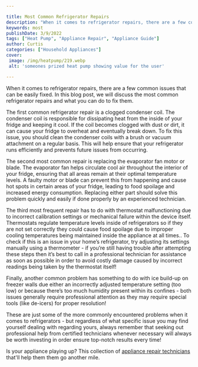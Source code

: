```yaml
---

title: Most Common Refrigerator Repairs
description: "When it comes to refrigerator repairs, there are a few common issues that can be easily fixed. In this blog post, we will discuss ...find out now"
keywords: most
publishDate: 3/9/2022
tags: ["Heat Pump", "Appliance Repair", "Appliance Guide"]
author: Curtis
categories: ["Household Appliances"]
cover: 
 image: /img/heatpump/219.webp
 alt: 'someones prized heat pump showing value for the user'

---
```


When it comes to refrigerator repairs, there are a few common issues that can be easily fixed. In this blog post, we will discuss the most common refrigerator repairs and what you can do to fix them.

The first common refrigerator repair is a clogged condenser coil. The condenser coil is responsible for dissipating heat from the inside of your fridge and keeping it cool. If the coil becomes clogged with dust or dirt, it can cause your fridge to overheat and eventually break down. To fix this issue, you should clean the condenser coils with a brush or vacuum attachment on a regular basis. This will help ensure that your refrigerator runs efficiently and prevents future issues from occurring.

The second most common repair is replacing the evaporator fan motor or blade. The evaporator fan helps circulate cool air throughout the interior of your fridge, ensuring that all areas remain at their optimal temperature levels. A faulty motor or blade can prevent this from happening and cause hot spots in certain areas of your fridge, leading to food spoilage and increased energy consumption. Replacing either part should solve this problem quickly and easily if done properly by an experienced technician.

The third most frequent repair has to do with thermostat malfunctioning due to incorrect calibration settings or mechanical failure within the device itself. Thermostats regulate temperature levels inside of refrigerators so if they are not set correctly they could cause food spoilage due to improper cooling temperatures being maintained inside the appliance at all times.. To check if this is an issue in your home’s refrigerator, try adjusting its settings manually using a thermometer - if you’re still having trouble after attempting these steps then it’s best to call in a professional technician for assistance as soon as possible in order to avoid costly damage caused by incorrect readings being taken by the thermostat itself! 

Finally, another common problem has something to do with ice build-up on freezer walls due either an incorrectly adjusted temperature setting (too low) or because there’s too much humidity present within its confines - both issues generally require professional attention as they may require special tools (like de-icers) for proper resolution! 

These are just some of the more commonly encountered problems when it comes to refrigerators - but regardless of what specific issue you may find yourself dealing with regarding yours, always remember that seeking out professional help from certified technicians whenever necessary will always be worth investing in order ensure top-notch results every time!

Is your appliance playing up? This collection of <a href="/pages/appliance-repair-technicians/">appliance repair technicians</a> that'll help them them go another mile.